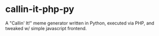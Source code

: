 # callin-it-php-py

A "Callin' It!" meme generator written in Python, executed via PHP, and tweaked w/ simple javascript frontend.